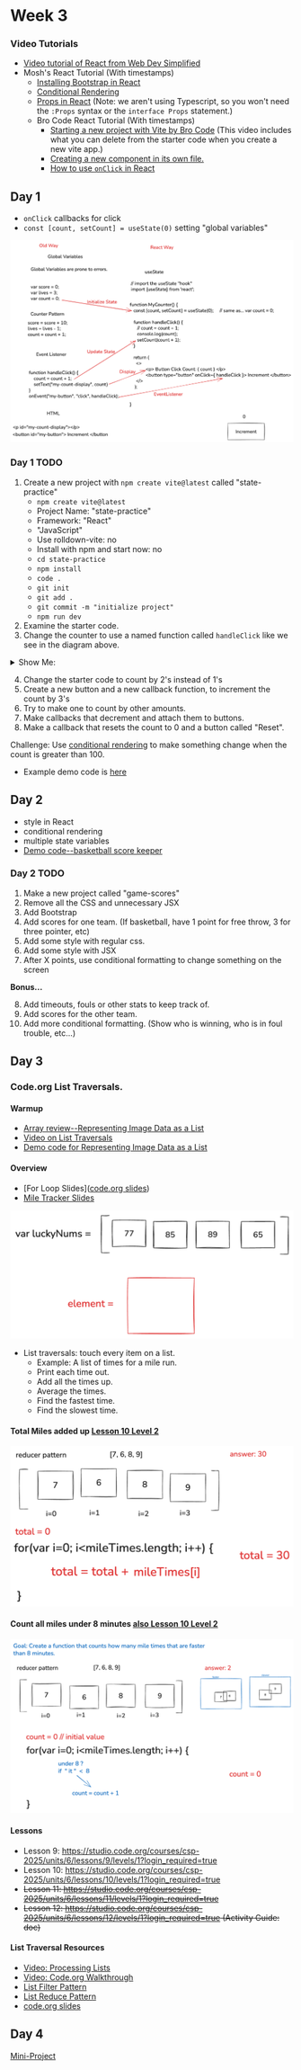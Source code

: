 # Week 3

### Video Tutorials

* [Video tutorial of React from Web Dev Simplified](https://www.youtube.com/watch?v=Rh3tobg7hEo&t=70s)
* Mosh's React Tutorial (With timestamps)
  * [Installing Bootstrap in React](https://youtu.be/SqcY0GlETPk?si=S2fpApHG6j1OOBpD&t=1330)
  * [Conditional Rendering](https://www.youtube.com/watch?v=SqcY0GlETPk&t=1991s)
  * [Props in React](https://www.youtube.com/watch?v=SqcY0GlETPk&t=3044s) (Note: we aren't using Typescript, so you won't need the `:Props` syntax or the `interface Props` statement.)
  * Bro Code React Tutorial (With timestamps)
    * [Starting a new project with Vite by Bro Code](https://youtu.be/hn80mWvP-9g?si=id3HzZrL9CNiXRP3&t=493) (This video includes what you can delete from the starter code when you create a new vite app.)
    * [Creating a new component in its own file.](https://youtu.be/hn80mWvP-9g?si=Rm0ySZSPLJyTUoYx&t=547)
    * [How to use `onClick` in React](https://youtu.be/KpiiKuqNlYw?si=nDHeWyKHJqCBBMBU&t=75)


## Day 1

* `onClick` callbacks for click
* `const [count, setCount] = useState(0)` setting "global variables"

![dom-manipulation-vs-react](./assets/old-way-vs-react-way-annotated.png)

### Day 1 TODO

1. Create a new project with `npm create vite@latest` called "state-practice"
   * `npm create vite@latest`
   * Project Name: "state-practice"
   * Framework: "React"
   * "JavaScript"
   * Use rolldown-vite: no
   * Install with npm and start now: no
   * `cd state-practice`
   * `npm install`
   * `code .`
   * `git init`
   * `git add .`
   * `git commit -m "initialize project"`
   * `npm run dev`
2. Examine the starter code.
3. Change the counter to use a named function called `handleClick` like we see in the diagram above.

<details>
  <summary>Show Me:</summary>
  <img alt="example code" src="./assets/vite-starter-example-code-mods.png">
</details>

4. Change the starter code to count by 2's instead of 1's
5. Create a new button and a new callback function, to increment the count by 3's
6. Try to make one to count by other amounts.
7. Make callbacks that decrement and attach them to buttons.
8. Make a callback that resets the count to 0 and a button called "Reset".


Challenge: Use [conditional rendering](https://react.dev/learn#conditional-rendering) to make something change when the count is greater than 100.

* Example demo code is [here](https://github.com/rmccrear/state-practice-demo-2025)


## Day 2

* style in React
* conditional rendering
* multiple state variables
* [Demo code--basketball score keeper](https://github.com/rmccrear/basketball-score)

### Day 2 TODO

1. Make a new project called "game-scores"
2. Remove all the CSS and unnecessary JSX
3. Add Bootstrap
4. Add scores for one team. (If basketball, have 1 point for free throw, 3 for three pointer, etc)
5. Add some style with regular css.
6. Add some style with JSX
7. After X points, use conditional formatting to change something on the screen

**Bonus...**

8. Add timeouts, fouls or other stats to keep track of.
9. Add scores for the other team.
10. Add more conditional formatting. (Show who is winning, who is in foul trouble, etc...)


## Day 3

### Code.org List Traversals.

#### Warmup

* [Array review--Representing Image Data as a List](https://studio.code.org/courses/csd-2025/units/6/lessons/4/levels/3)
* [Video on List Traversals](https://youtu.be/RQ6GJt9f2vg?si=CM08_CE12FbVULgp)
* [Demo code for Representing Image Data as a List](./week3/arrays-and-loops/invert-images.js)

#### Overview

* [For Loop Slides]([code.org slides](https://docs.google.com/presentation/d/1l_mpNKjAK73OlGNpll-0fWEPnsHaP3YeLffqHKN9oPE/edit?slide=id.g62fa39d25b_0_413#slide=id.g62fa39d25b_0_413))
* [Mile Tracker Slides](https://docs.google.com/presentation/d/1zS7j6oCW0rzownz-Fg12M-UheRiRs7W8ENm1cZJv4VQ/template/preview)

![Array Whiteboard](./assets/array-demo-white-board-01.png)



* List traversals: touch every item on a list.
    * Example: A list of times for a mile run.
    * Print each time out.
    * Add all the times up.
    * Average the times.
    * Find the fastest time.
    * Find the slowest time.

#### Total Miles added up [Lesson 10 Level 2](https://studio.code.org/courses/csp-2025/units/6/lessons/10/levels/2)

![Total Miles](./assets/total-miles-added-up.png)

#### Count all miles under 8 minutes [also Lesson 10 Level 2](https://studio.code.org/courses/csp-2025/units/6/lessons/10/levels/2)

![Total Miles](./assets/miles-under-8-minutes.png)

#### Lessons

* Lesson 9: https://studio.code.org/courses/csp-2025/units/6/lessons/9/levels/1?login_required=true
* Lesson 10: https://studio.code.org/courses/csp-2025/units/6/lessons/10/levels/1?login_required=true
* ~~Lesson 11: https://studio.code.org/courses/csp-2025/units/6/lessons/11/levels/1?login_required=true~~
* ~~Lesson 12: https://studio.code.org/courses/csp-2025/units/6/lessons/12/levels/1?login_required=true (Activity Guide: doc)~~

#### List Traversal Resources

* [Video: Processing Lists](https://youtu.be/RQ6GJt9f2vg)
* [Video: Code.org Walkthrough](https://www.youtube.com/watch?v=5TP97iZwksc&list=PLbsvRhEyGkKdgJMsglJeEYIynDpthpOZB&index=19)
* [List Filter Pattern](https://studio.code.org/docs/concepts/patterns/list-filter-pattern/)
* [List Reduce Pattern](https://studio.code.org/docs/concepts/patterns/list-reduce-pattern/)
* [code.org slides](https://docs.google.com/presentation/d/1l_mpNKjAK73OlGNpll-0fWEPnsHaP3YeLffqHKN9oPE/edit?slide=id.g62fa39d25b_0_413#slide=id.g62fa39d25b_0_413)

## Day 4

[Mini-Project](./week3/react-clicker-game-mini-project/react-clicker-game-lv-1.md)
